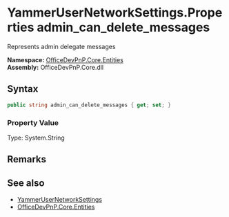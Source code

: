 # YammerUserNetworkSettings.Properties admin_can_delete_messages
 Represents admin delegate messages   

**Namespace:** [OfficeDevPnP.Core.Entities](OfficeDevPnP.Core.Entities.md)  
**Assembly:** OfficeDevPnP.Core.dll  
## Syntax
```C#
public string admin_can_delete_messages { get; set; }
```

### Property Value
Type: System.String  

## Remarks
  
## See also
- [YammerUserNetworkSettings](OfficeDevPnP.Core.Entities.YammerUserNetworkSettings.md) 
- [OfficeDevPnP.Core.Entities](OfficeDevPnP.Core.Entities.md) 
